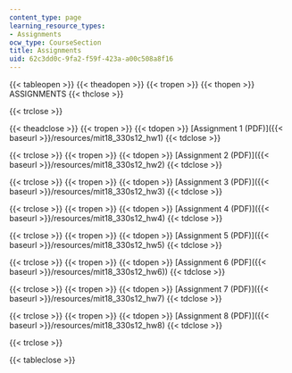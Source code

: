```yaml
---
content_type: page
learning_resource_types:
- Assignments
ocw_type: CourseSection
title: Assignments
uid: 62c3dd0c-9fa2-f59f-423a-a00c508a8f16
---
```


{{< tableopen >}}
{{< theadopen >}}
{{< tropen >}}
{{< thopen >}}
ASSIGNMENTS
{{< thclose >}}

{{< trclose >}}

{{< theadclose >}}
{{< tropen >}}
{{< tdopen >}}
[Assignment 1 (PDF)]({{< baseurl >}}/resources/mit18_330s12_hw1)
{{< tdclose >}}

{{< trclose >}}
{{< tropen >}}
{{< tdopen >}}
[Assignment 2 (PDF)]({{< baseurl >}}/resources/mit18_330s12_hw2)
{{< tdclose >}}

{{< trclose >}}
{{< tropen >}}
{{< tdopen >}}
[Assignment 3 (PDF)]({{< baseurl >}}/resources/mit18_330s12_hw3)
{{< tdclose >}}

{{< trclose >}}
{{< tropen >}}
{{< tdopen >}}
[Assignment 4 (PDF)]({{< baseurl >}}/resources/mit18_330s12_hw4)
{{< tdclose >}}

{{< trclose >}}
{{< tropen >}}
{{< tdopen >}}
[Assignment 5 (PDF)]({{< baseurl >}}/resources/mit18_330s12_hw5)
{{< tdclose >}}

{{< trclose >}}
{{< tropen >}}
{{< tdopen >}}
[Assignment 6 (PDF]({{< baseurl >}}/resources/mit18_330s12_hw6))
{{< tdclose >}}

{{< trclose >}}
{{< tropen >}}
{{< tdopen >}}
[Assignment 7 (PDF)]({{< baseurl >}}/resources/mit18_330s12_hw7)
{{< tdclose >}}

{{< trclose >}}
{{< tropen >}}
{{< tdopen >}}
[Assignment 8 (PDF)]({{< baseurl >}}/resources/mit18_330s12_hw8)
{{< tdclose >}}

{{< trclose >}}

{{< tableclose >}}